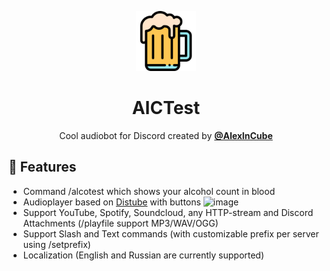 <p align="center">
    <img width="96" src="icons/logo.png" alt="BotLogo">
</p>
<h1 align="center">AICTest</h1>
<p align="center">
Cool audiobot for Discord created by <a href="https://vk.com/alexincube"><b>@AlexInCube</b></a></p>

## 🌟 Features
- Command /alcotest which shows your alcohol count in blood
- Audioplayer based on [Distube](https://github.com/skick1234/DisTube) with buttons ![image](https://i.imgur.com/zqQ6ViY.png)
- Support YouTube, Spotify, Soundcloud, any HTTP-stream and Discord Attachments (/playfile support MP3/WAV/OGG)
- Support Slash and Text commands (with customizable prefix per server using /setprefix)
- Localization (English and Russian are currently supported)
